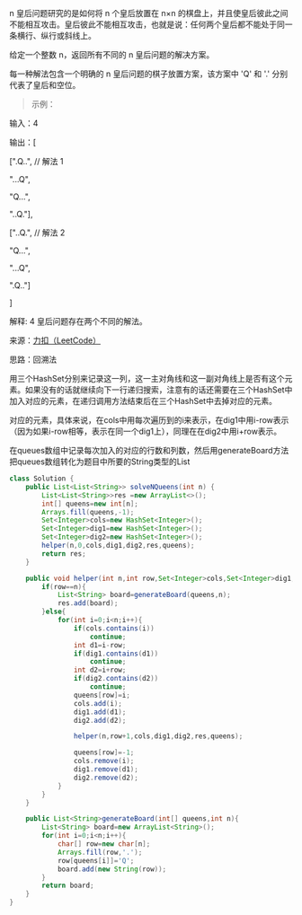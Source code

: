 n 皇后问题研究的是如何将 n 个皇后放置在 n×n 的棋盘上，并且使皇后彼此之间不能相互攻击。皇后彼此不能相互攻击，也就是说：任何两个皇后都不能处于同一条横行、纵行或斜线上。

给定一个整数 n，返回所有不同的 n 皇后问题的解决方案。

每一种解法包含一个明确的 n 皇后问题的棋子放置方案，该方案中 'Q' 和 '.' 分别代表了皇后和空位。

>示例：

输入：4

输出：[

[".Q..",  // 解法 1

"...Q",

"Q...",

"..Q."],

["..Q.",  // 解法 2

"Q...",

"...Q",

".Q.."]

]

解释: 4 皇后问题存在两个不同的解法。

来源：[力扣（LeetCode）](https://leetcode-cn.com/problems/n-queens)

思路：回溯法

用三个HashSet分别来记录这一列，这一主对角线和这一副对角线上是否有这个元素。如果没有的话就继续向下一行递归搜索，注意有的话还需要在三个HashSet中加入对应的元素，在递归调用方法结束后在三个HashSet中去掉对应的元素。

对应的元素，具体来说，在cols中用每次遍历到的i来表示，在dig1中用i-row表示（因为如果i-row相等，表示在同一个dig1上），同理在在dig2中用i+row表示。

在queues数组中记录每次加入的对应的行数和列数，然后用generateBoard方法把queues数组转化为题目中所要的String类型的List

```java
class Solution {
    public List<List<String>> solveNQueens(int n) {
        List<List<String>>res =new ArrayList<>();
        int[] queens=new int[n];
        Arrays.fill(queens,-1);
        Set<Integer>cols=new HashSet<Integer>();
        Set<Integer>dig1=new HashSet<Integer>();
        Set<Integer>dig2=new HashSet<Integer>();
        helper(n,0,cols,dig1,dig2,res,queens);
        return res;
    }

    public void helper(int n,int row,Set<Integer>cols,Set<Integer>dig1,Set<Integer>dig2,List<List<String>>res,int[] queens){
        if(row==n){
            List<String> board=generateBoard(queens,n);
            res.add(board);
        }else{
            for(int i=0;i<n;i++){
                if(cols.contains(i))
                    continue;
                int d1=i-row;
                if(dig1.contains(d1))
                    continue;
                int d2=i+row;
                if(dig2.contains(d2))
                    continue;
                queens[row]=i;
                cols.add(i);
                dig1.add(d1);
                dig2.add(d2);

                helper(n,row+1,cols,dig1,dig2,res,queens);

                queens[row]=-1;
                cols.remove(i);
                dig1.remove(d1);
                dig2.remove(d2);
            }
        }
    }

    public List<String>generateBoard(int[] queens,int n){
        List<String> board=new ArrayList<String>();
        for(int i=0;i<n;i++){
            char[] row=new char[n];
            Arrays.fill(row,'.');
            row[queens[i]]='Q';
            board.add(new String(row));
        }
        return board;
    }
}
```
